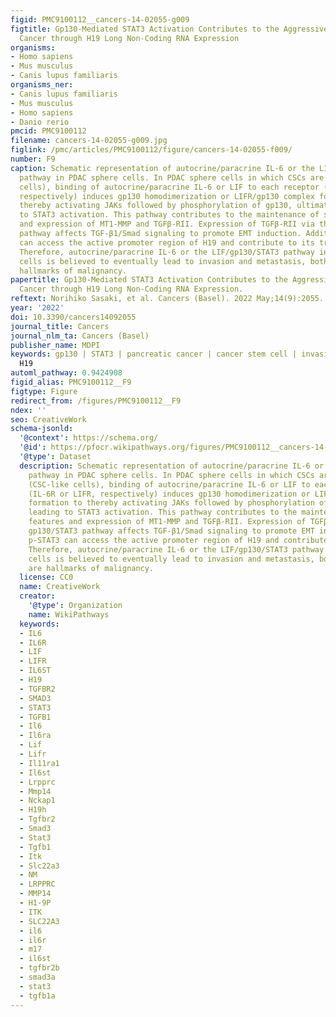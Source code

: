 ```yaml
---
figid: PMC9100112__cancers-14-02055-g009
figtitle: Gp130-Mediated STAT3 Activation Contributes to the Aggressiveness of Pancreatic
  Cancer through H19 Long Non-Coding RNA Expression
organisms:
- Homo sapiens
- Mus musculus
- Canis lupus familiaris
organisms_ner:
- Canis lupus familiaris
- Mus musculus
- Homo sapiens
- Danio rerio
pmcid: PMC9100112
filename: cancers-14-02055-g009.jpg
figlink: /pmc/articles/PMC9100112/figure/cancers-14-02055-f009/
number: F9
caption: Schematic representation of autocrine/paracrine IL-6 or the LIF/gp130/STAT3
  pathway in PDAC sphere cells. In PDAC sphere cells in which CSCs are enriched (CSC-like
  cells), binding of autocrine/paracrine IL-6 or LIF to each receptor (IL-6R or LIFR,
  respectively) induces gp130 homodimerization or LIFR/gp130 complex formation to
  thereby activating JAKs followed by phosphorylation of gp130, ultimately leading
  to STAT3 activation. This pathway contributes to the maintenance of stemness features
  and expression of MT1-MMP and TGFβ-RII. Expression of TGFβ-RII via the gp130/STAT3
  pathway affects TGF-β1/Smad signaling to promote EMT induction. Additionally, p-STAT3
  can access the active promoter region of H19 and contribute to its transcription.
  Therefore, autocrine/paracrine IL-6 or the LIF/gp130/STAT3 pathway in PDAC CSC-like
  cells is believed to eventually lead to invasion and metastasis, both of which are
  hallmarks of malignancy.
papertitle: Gp130-Mediated STAT3 Activation Contributes to the Aggressiveness of Pancreatic
  Cancer through H19 Long Non-Coding RNA Expression.
reftext: Norihiko Sasaki, et al. Cancers (Basel). 2022 May;14(9):2055.
year: '2022'
doi: 10.3390/cancers14092055
journal_title: Cancers
journal_nlm_ta: Cancers (Basel)
publisher_name: MDPI
keywords: gp130 | STAT3 | pancreatic cancer | cancer stem cell | invasion | EMT |
  H19
automl_pathway: 0.9424908
figid_alias: PMC9100112__F9
figtype: Figure
redirect_from: /figures/PMC9100112__F9
ndex: ''
seo: CreativeWork
schema-jsonld:
  '@context': https://schema.org/
  '@id': https://pfocr.wikipathways.org/figures/PMC9100112__cancers-14-02055-g009.html
  '@type': Dataset
  description: Schematic representation of autocrine/paracrine IL-6 or the LIF/gp130/STAT3
    pathway in PDAC sphere cells. In PDAC sphere cells in which CSCs are enriched
    (CSC-like cells), binding of autocrine/paracrine IL-6 or LIF to each receptor
    (IL-6R or LIFR, respectively) induces gp130 homodimerization or LIFR/gp130 complex
    formation to thereby activating JAKs followed by phosphorylation of gp130, ultimately
    leading to STAT3 activation. This pathway contributes to the maintenance of stemness
    features and expression of MT1-MMP and TGFβ-RII. Expression of TGFβ-RII via the
    gp130/STAT3 pathway affects TGF-β1/Smad signaling to promote EMT induction. Additionally,
    p-STAT3 can access the active promoter region of H19 and contribute to its transcription.
    Therefore, autocrine/paracrine IL-6 or the LIF/gp130/STAT3 pathway in PDAC CSC-like
    cells is believed to eventually lead to invasion and metastasis, both of which
    are hallmarks of malignancy.
  license: CC0
  name: CreativeWork
  creator:
    '@type': Organization
    name: WikiPathways
  keywords:
  - IL6
  - IL6R
  - LIF
  - LIFR
  - IL6ST
  - H19
  - TGFBR2
  - SMAD3
  - STAT3
  - TGFB1
  - Il6
  - Il6ra
  - Lif
  - Lifr
  - Il11ra1
  - Il6st
  - Lrpprc
  - Mmp14
  - Nckap1
  - H19h
  - Tgfbr2
  - Smad3
  - Stat3
  - Tgfb1
  - Itk
  - Slc22a3
  - NM
  - LRPPRC
  - MMP14
  - H1-9P
  - ITK
  - SLC22A3
  - il6
  - il6r
  - m17
  - il6st
  - tgfbr2b
  - smad3a
  - stat3
  - tgfb1a
---
```

